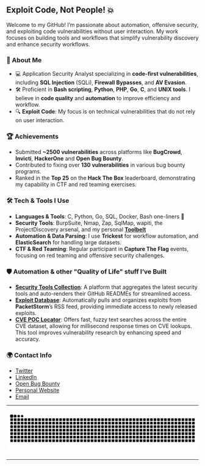 ## Exploit Code, Not People! 💥

Welcome to my GitHub! 
I’m passionate about automation, offensive security, and exploiting code vulnerabilities without user interaction. 
My work focuses on building tools and workflows that simplify vulnerability discovery and enhance security workflows.

### 🚀 About Me
- 💻 Application Security Analyst specializing in **code-first vulnerabilities**, including **SQL Injection** (SQLi), **Firewall Bypasses**, and **AV Evasion**.
- 🛠️ Proficient in **Bash scripting**, **Python**, **PHP**, **Go**, **C**, and **UNIX tools**. I believe in **code quality** and **automation** to improve efficiency and workflow.
- 🔍 **Exploit Code**: My focus is on technical vulnerabilities that do not rely on user interaction.

### 🏆 Achievements
- Submitted **~2500 vulnerabilities** across platforms like **BugCrowd**, **Invicti**, **HackerOne** and **Open Bug Bounty**.
- Contributed to fixing over **130 vulnerabilities** in various bug bounty programs.
- Ranked in the **Top 25** on the **Hack The Box** leaderboard, demonstrating my capability in CTF and red teaming exercises.

### 🛠️ Tech & Tools I Use
- **Languages & Tools**: C, Python, Go, SQL, Docker, Bash one-liners 💙
- **Security Tools**: BurpSuite, Nmap, Zap, SqlMap, wapiti, the ProjectDiscovery arsenal, and my personal [**Toolbelt**](https://codepwn.win/tools)
- **Automation & Data Parsing**: I use **Trickest** for workflow automation, and **ElasticSearch** for handling large datasets.
- **CTF & Red Teaming**: Regular participant in **Capture The Flag** events, focusing on red teaming and offensive security challenges.

### 🛡️ Automation & other "Quality of Life" stuff I’ve Built
- [**Security Tools Collection**](https://codepwn.win/tools): A platform that aggregates the latest security tools and auto-renders their GitHub READMEs for streamlined access.
- [**Exploit Database**](https://codepwn.win/exploits): Automatically pulls and organizes exploits from **PacketStorm**’s RSS feed, providing immediate access to newly released exploits.
- [**CVE POC Locator**](https://cve.codepwn.win/): Offers fast, fuzzy text searches across the entire CVE dataset, allowing for millisecond response times on CVE lookups. This tool improves vulnerability research by enhancing speed and accuracy.

### 🌍 Contact Info
- [Twitter](https://x.com/marcio1337)
- [LinkedIn](https://www.linkedin.com/in/0xmarc/)
- [Open Bug Bounty](https://openbugbounty.org/researchers/0xMarcio)
- [Personal Website](https://codepwn.win/contact)
- [Email](mailto:marc@codepwn.win)

---

<div align=center>
  <picture> 
    <source media="(prefers-color-scheme: dark)" srcset="https://raw.githubusercontent.com/0xMarcio/0xMarcio/output/docker/github-contribution-grid-snake-dark.svg" />
    <source media="(prefers-color-scheme: light)" srcset="https://raw.githubusercontent.com/0xMarcio/0xMarcio/output/only-svg/github-contribution-grid-snake.svg" />
    <img alt="github-snake" src="https://raw.githubusercontent.com/0xMarcio/0xMarcio/output/only-svg/github-contribution-grid-snake.svg" />
  </picture>
</div>

---
